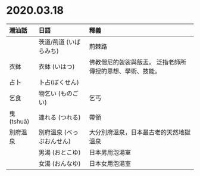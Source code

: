 # 2020.03.18



| 潮汕話 | 日語 | 釋義 |
| :--- | :--- | :--- |
|  | 茨道/荊道 \(いばらみち\) | 荊棘路 |
| 衣鉢 | 衣鉢 \(いはつ\) | 佛教僧尼的袈裟與飯盂。 泛指老師所傳授的思想、學術、技能。 |
| 占卜 | 卜占\(ぼくせん\) |  |
| 乞食 | 物乞い \(ものごい\) | 乞丐 |
| 曳\(tshuā\) | 連れる \(つれる\) | 帶領 |
| 別府溫泉 | 別府溫泉 \(べっぷおんせん\) | 大分別府溫泉，日本最古老的天然地獄溫泉 |
|  | 男湯 \(おとこゆ\) | 日本男用泡湯室 |
|  | 女湯 \(おんなゆ\) | 日本女用泡湯室 |



